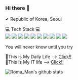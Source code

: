 ### Hi there 👋

<!--
**kjspo56/kjspo56** is a ✨ _special_ ✨ repository because its `README.md` (this file) appears on your GitHub profile.
Here are some ideas to get you started:
- 🔭 I’m currently working on ...
- 🌱 I’m currently learning ...Pyton
- 👯 I’m looking to collaborate on ...
- 🤔 I’m looking for help with ...
- 💬 Ask me about ...
- 📫 How to reach me: ...
- 😄 Pronouns: ...
- ⚡ Fun fact: ...
-->

✔ Republic of Korea, Seoul<br>


💻 Tech Stack 💻<br>
<img src="https://img.shields.io/badge/Java-007396?style=flat-square&logo=Java&logoColor=white"/></a>
<img src="https://img.shields.io/badge/Spring-6DB33F?style=flat-square&logo=Spring&logoColor=white"/></a>
<img src="https://img.shields.io/badge/HTML-6DB33F?style=flat-square&logo=HTML&logoColor=white"/></a>
<img src="https://img.shields.io/badge/CSS-#1572B6?style=flat-square&logo=CSS&logoColor=white"/></a>
<img src="https://img.shields.io/badge/JavaScript-6DB33F?style=flat-square&logo=JavaScript&logoColor=white"/></a>
<img src="https://img.shields.io/badge/jQuery-6DB33F?style=flat-square&logo=jQuery&logoColor=white"/></a>
<img src="https://img.shields.io/badge/Oracle-6DB33F?style=flat-square&logo=Oracle&logoColor=white"/></a>
<img src="https://img.shields.io/badge/MySQL-6DB33F?style=flat-square&logo=MySQL&logoColor=white"/></a>
<img src="https://img.shields.io/badge/MariaDB-6DB33F?style=flat-square&logo=MariaDB&logoColor=white"/></a>
<img src="https://img.shields.io/badge/PostgreSQL-6DB33F?style=flat-square&logo=PostgreSQL&logoColor=white"/></a>



You will never know until you try<br>

🔹This is My Daily Life --> <a href="http://blog.naver.com/kjspo56">Click!!</a><br>
🔹This is My IT life --> <a href="https://itkjspo56.tistory.com/">Click!!</a><br>


<!--
<img src="https://img.shields.io/badge/쓰고자하는_텍스트-컬러코드?style=flat-square&logo=simpleicons에서_아이콘이름&logoColor=white"/></a>
-->

![Roma_Man's github stats](https://github-readme-stats.vercel.app/api?username=kjspo56&show_icons=true)
<br>


<!--
[![solved.ac tier](http://mazassumnida.wtf/api/generate_badge?boj=kjspo56)](https://solved.ac/kjspo56)
-->

